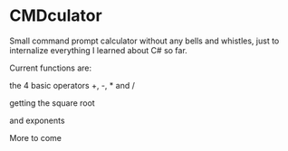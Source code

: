 # CMDculator
Small command prompt calculator without any bells and whistles, just to internalize everything I learned about C# so far.

Current functions are:

the 4 basic operators +, -, * and /

getting the square root

and exponents

More to come
